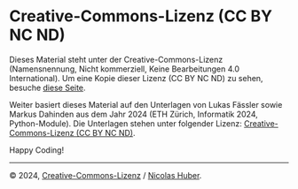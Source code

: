 # Creative-Commons-Lizenz (CC BY NC ND)

Dieses Material steht unter der Creative-Commons-Lizenz (Namensnennung, Nicht kommerziell, Keine Bearbeitungen 4.0 International). Um eine Kopie dieser Lizenz (CC BY NC ND) zu sehen, besuche [diese Seite](http://creativecommons.org/licenses/by-nc-nd/4.0/deed.de).

Weiter basiert dieses Material auf den Unterlagen von Lukas Fässler sowie Markus Dahinden aus dem Jahr 2024 (ETH Zürich, Informatik 2024, Python-Module). Die Unterlagen stehen unter folgender Lizenz: [Creative-Commons-Lizenz (CC BY NC ND)](http://creativecommons.org/licenses/by-nc-nd/4.0/deed.de).

Happy Coding!

---

© 2024, [Creative-Commons-Lizenz](/LICENSE.md) / [Nicolas Huber](https://nicolas-huber.ch).